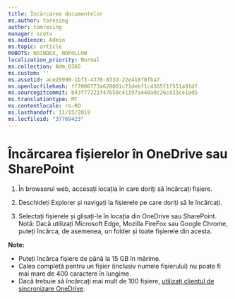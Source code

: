 ```yaml
---
title: Încărcarea documentelor
ms.author: toresing
author: tomresing
manager: scotv
ms.audience: Admin
ms.topic: article
ROBOTS: NOINDEX, NOFOLLOW
localization_priority: Normal
ms.collection: Adm_O365
ms.custom: ''
ms.assetid: ace29990-1bf3-4378-833d-22e418f0fba7
ms.openlocfilehash: ff7000773a628001c71debf1c4365f1f551a91df
ms.sourcegitcommit: b43f77221f47b50c41197a448a9c26c423ce1ad5
ms.translationtype: MT
ms.contentlocale: ro-RO
ms.lasthandoff: 11/15/2019
ms.locfileid: "37769423"
---
```

# <a name="upload-files-to-onedrive-or-sharepoint"></a>Încărcarea fișierelor în OneDrive sau SharePoint

1. În browserul web, accesați locația în care doriți să încărcați fișiere.
    
2. Deschideți Explorer și navigați la fișierele pe care doriți să le încărcați.
    
3. Selectați fișierele și glisați-le în locația din OneDrive sau SharePoint. Notă: Dacă utilizați Microsoft Edge, Mozilla FireFox sau Google Chrome, puteți încărca, de asemenea, un folder și toate fișierele din acesta.
    
**Note:**

- Puteți încărca fișiere de până la 15 GB în mărime. 
- Calea completă pentru un fișier (inclusiv numele fișierului) nu poate fi mai mare de 400 caractere în lungime. 
- Dacă trebuie să încărcați mai mult de 100 fișiere, [utilizați clientul de sincronizare OneDrive](https://go.microsoft.com/fwlink/?linkid=866427). 
  

